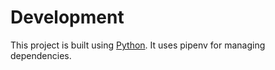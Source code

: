 # Development
This project is built using [Python](https://www.python.org/). It uses pipenv for managing dependencies.
